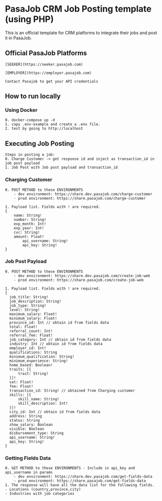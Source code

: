 # PasaJob CRM Job Posting template (using PHP)

This is an official template for CRM platforms to integrate their jobs and post it in PasaJob.


##  Official PasaJob Platforms 

    [SEEKER](https://seeker.pasajob.com)

    [EMPLOYER](https://employer.pasajob.com)

    Contact Pasajob to get your API credentials

## How to run locally

### Using Docker

    0. docker-compose up -d 
    1. copy .env-example and create a .env file.
    2. test by going to http://localhost
    
## Executing Job Posting

    Steps in posting a job:
    0. Charge Customer -> get response id and inject as transaction_id in job post payload
    1. Job Post with Job post payload and transaction_id

### Charging Customer
	0. POST METHOD to these ENVIRONMENTS
		- dev environment: https://share.dev.pasajob.com/charge-customer
		- prod environment: https://share.pasajob.com/charge-customer
```
1. Payload list. Fields with ! are required.
{ 
	name: String!
	number: String!
	exp_month: Int!
	exp_year: Int!
	cvc: String!
	amount: Float!
        api_username: String!
        api_key: String!
} 
```
    
### Job Post Payload

	0. POST METHOD to these ENVIRONMENTS
		- dev environment: https://share.dev.pasajob.com/create-job-web
		- prod environment: https://share.pasajob.com/create-job-web
```
1. Payload list. Fields with ! are required.
{
  job_title: String!
  job_description: String!
  job_type: String!
  level: String!
  maximum_salary: Float!
  minimum_salary: Float!
  province_id: Int // obtain id from fields data
  total: Float!
  referral_count: Int! 
  referral_fee: Float!
  job_category: Int // obtain id from fields data
  industry: Int // obtain id from fields data
  employer_id: Int!
  qualifications: String
  minimum_qualification: String!
  minimum_experience: String!
  home_based: Boolean!
  traits: [{
      trait: String!
  }]!
  vat: Float!
  fee: Float!
  transaction_id: String! // obtained from Charging customer
  skills: [{
      skill_name: String!
      skill_description: Int!
  }]!
  city_id: Int // obtain id from fields data
  address: String
  status: String
  show_salary: Boolean
  visible: Boolean
  disbursement_type: String
  api_username: String!
  api_key: String!
}
```

### Getting Fields Data

    0. GET METHOD to these ENVIRONMENTS - Include in api_key and api_username in params
    	- dev environment: https://share.dev.pasajob.com/get-fields-data
    	- prod environment: https://share.pasajob.com/get-fields-data
    1. The response will have all the data list for the following fields.
	- Locations (country,province,city)
	- Industries with job categories
